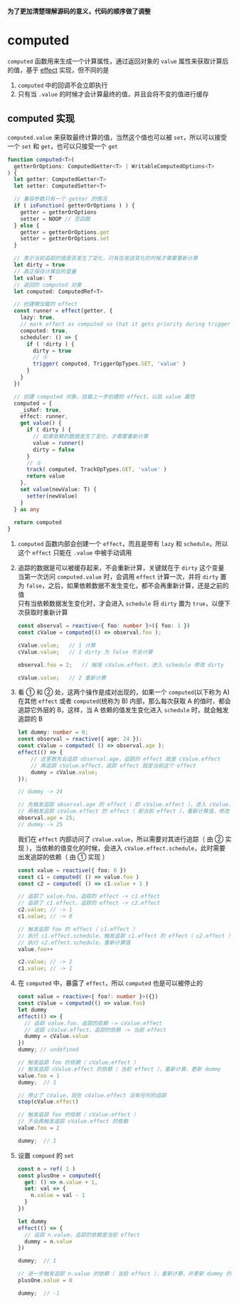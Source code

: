 **为了更加清楚理解源码的意义，代码的顺序做了调整**  

# computed  
`computed` 函数用来生成一个计算属性，通过返回对象的 `value` 属性来获取计算后的值，基于 [effect]() 实现，但不同的是  
1. `computed` 中的回调不会立即执行  
2. 只有当 `.value` 的时候才会计算最终的值，并且会将不变的值进行缓存  

## computed 实现  

`computed.value` 来获取最终计算的值，当然这个值也可以被 `set`，所以可以接受一个 `set` 和 `get`，也可以只接受一个 `get`

```typescript
function computed<T>(
  getterOrOptions: ComputedGetter<T> | WritableComputedOptions<T>
) {
  let getter: ComputedGetter<T>
  let setter: ComputedSetter<T>

  // 兼容参数只有一个 getter 的情况
  if ( isFunction( getterOrOptions ) ) {
    getter = getterOrOptions
    setter = NOOP // 空函数
  } else {
    getter = getterOrOptions.get
    setter = getterOrOptions.set
  }

  // 表示当前追踪的值是否发生了变化，只有在发送变化的时候才需要重新计算
  let dirty = true
  // 真正保存计算后的变量
  let value: T
  // 返回的 computed 对象
  let computed: ComputedRef<T>

  // 创建懒加载的 effect
  const runner = effect(getter, {
    lazy: true,
    // mark effect as computed so that it gets priority during trigger
    computed: true,
    scheduler: () => {
      if ( !dirty ) {
        dirty = true
        // ①
        trigger( computed, TriggerOpTypes.SET, 'value' )
      }
    }
  })

  // 创建 computed 对象，挂载上一步创建的 effect，以及 value 属性
  computed = {
    _isRef: true,
    effect: runner,
    get value() {
      if ( dirty ) {
        // 如果依赖的数据发生了变化，才需要重新计算
        value = runner()
        dirty = false
      }
      // ②
      track( computed, TrackOpTypes.GET, 'value' )
      return value
    },
    set value(newValue: T) {
      setter(newValue)
    }
  } as any
  
  return computed
}
```  

1. `computed` 函数内部会创建一个 `effect`，而且是带有 `lazy` 和 `schedule`，所以这个 `effect` 只能在 `.value` 中被手动调用  
2. 追踪的数据是可以被缓存起来，不会重新计算，关键就在于 `dirty` 这个变量  
    当第一次访问 `computed.value` 时，会调用 `effect` 计算一次，并将 `dirty` 置为 `false`，之后，如果依赖数据不发生变化，都不会再重新计算，还是之前的值  
    只有当依赖数据发生变化时，才会进入 `schedule` 将 `dirty` 置为 `true`，以便下次获取时重新计算  

    ```typescript
    const observal = reactive<{ foo: number }>({ foo: 1 })
    const cValue = computed(() => observal.foo );

    cValue.value;   // 1 计算
    cValue.value;   // 1 dirty 为 false 不会计算

    observal.foo = 2;   // 触发 cValue.effect，进入 schedule 修改 dirty

    cValue.value;   // 2 重新计算
    ```  

3. 看 ① 和 ② 处，这两个操作是成对出现的，如果一个 `computed`(以下称为 A) 在其他 `effect` 或者 `computed`(统称为 B) 内部，那么每次获取 A 的值时，都会追踪它外层的 B，这样，当 A 依赖的值发生变化进入 `schedule` 时，就会触发追踪的 B  

    ```typescript
    let dummy: number = 0;
    const observal = reactive({ age: 24 });
    const cValue = computed( () => observal.age );
    effect(() => {
        // 这里首先会追踪 observal.age，追踪的 effect 就是 cValue.effect
        // 再追踪 cValue.effect，追踪 effect 就是当前这个 effect
        dummy = cValue.value;
    });

    // dummy -> 24

    // 先触发追踪 observal.age 的 effect（ 即 cValue.effect ），进入 cValue.effect.schedule
    // 再触发追踪 cValue.effect 的 effect（ 即当前 effect ），重新计算值，修改 dummy
    observal.age = 25;
    // dummy -> 25
    ```  

    我们在 `effect` 内部访问了 `cValue.value`，所以需要对其进行追踪（ 由 ② 实现 ），当依赖的值变化的时候，会进入 `cValue.effect.schedule`，此时需要出发追踪的依赖（ 由 ① 实现 ）  

    ```typescript
    const value = reactive({ foo: 0 })
    const c1 = computed( () => value.foo )
    const c2 = computed( () => c1.value + 1 )

    // 追踪了 value.foo，追踪的 effect -> c1.effect
    // 追踪了 c1.effect，追踪的 effect -> c2.effect
    c2.value; // -> 1
    c1.value; // -> 0

    // 触发追踪 foo 的 effect（ c1.effect ）
    // 执行 c1.effect.schedule，触发追踪 c1.effect 的 effect（ c2.effect ）
    // 执行 c2.effect.schedule，重新计算值
    value.foo++

    c2.value; // -> 2
    c1.value; // -> 1
    ```  

4. 在 `computed` 中，暴露了 `effect`，所以 `computed` 也是可以被停止的  

    ```typescript
    const value = reactive<{ foo?: number }>({})
    const cValue = computed(() => value.foo)
    let dummy
    effect(() => {
      // 追踪 value.foo，追踪的依赖 -> cValue.effect
      // 追踪 cValue.effect，追踪的依赖 -> 当前 effect
      dummy = cValue.value
    })
    dummy; // undefined

    // 触发追踪 foo 的依赖（ cValue.effect ）
    // 触发追踪 cValue.effect 的依赖（ 当前 effect ），重新计算，更新 dummy
    value.foo = 1
    dummy;  // 1

    // 停止了 cValue，现在 cValue.effect 没有任何的追踪
    stop(cValue.effect)

    // 触发追踪 foo 的依赖（ cValue.effect ）
    // 不会再触发追踪 cValue.effect 的依赖
    value.foo = 2

    dummy;  // 1
    ```  

5. 设置 `compued` 的 `set`  

    ```typescript
    const n = ref( 1 )
    const plusOne = computed({
      get: () => n.value + 1,
      set: val => {
        n.value = val - 1
      }
    })

    let dummy
    effect(() => {
      // 追踪 n.value，追踪的依赖是当前 effect
      dummy = n.value
    })

    dummy;  // 1

    // 进一步触发追踪 n.value 的依赖（ 当前 effect ），重新计算，并更新 dummy 的值
    plusOne.value = 0

    dummy;  // -1
    ```